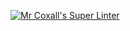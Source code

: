 [![Mr Coxall's Super Linter](https://github.com/CS3U-Programming-IsaiahF/CPT-01/workflows/Mr%20Coxall's%20Super%20Linter/badge.svg)](https://github.com/CS3U-Programming-IsaiahF/CPT-01/actions/)
